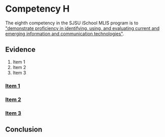 # Competency H

The eighth competency in the SJSU iSchool MLIS program is to ["demonstrate proficiency in identifying, using, and evaluating current and emerging information and communication technologies"](http://ischool.sjsu.edu/current-students/courses/core-competencies).

## Evidence

1. Item 1
2. Item 2
3. Item 3

### [Item 1]()

### [Item 2]() 

### [Item 3]()

## Conclusion
